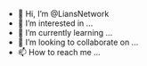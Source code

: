 - 👋 Hi, I’m @LiansNetwork
- 👀 I’m interested in ...
- 🌱 I’m currently learning ...
- 💞️ I’m looking to collaborate on ...
- 📫 How to reach me ...

<!---
LiansNetwork/LiansNetwork is a ✨ special ✨ repository because its `README.md` (this file) appears on your GitHub profile.
You can click the Preview link to take a look at your changes.
--->

